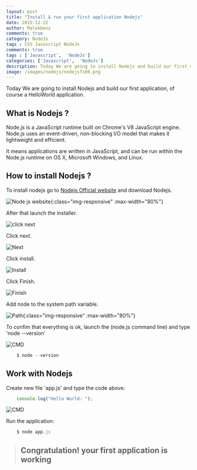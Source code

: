 ```yaml
---
layout: post
title: "Install & run your first application Nodejs"
date: 2015-12-22
author: Malekbenz
comments: true
category: NodeJs
tags : CSS Javascript NodeJs
comments: true
tags : ['Javascript',  'NodeJs']
categories: ['Javascript',  'NodeJs']
description: Today We are going to install Nodejs and build our first application, of course a HelloWorld application. 
image: /images/nodejs/nodejsfs06.png
---
```


Today We are going to install Nodejs and build our first application, of course a HelloWorld application.

## What is Nodejs ? 

Node.js is a JavaScript runtime built on Chrome's V8 JavaScript engine. Node.js uses an event-driven, non-blocking I/O model that makes it lightweight and efficient.

It means applications are written in JavaScript, and can be run within the Node.js runtime on OS X, Microsoft Windows, and Linux.

## How to install Nodejs ?
To install nodejs go to [Nodejs Official website](https://nodejs.org/) and download Nodejs.

![Node js website](/images/nodejs/nodejswebsite.png){:class="img-responsive" :max-width="80%"}


After that launch the installer.

![click next](/images/nodejs/nodejsfs01.png)

Click next.

![Next](/images/nodejs/nodejsfs02.png)

Click install.

![Install](/images/nodejs/nodejsfs03.png)

Click Finish.


![Finish](/images/nodejs/nodejsfs04.png)


Add node to the system path variable.  


![Path](/images/nodejs/nodejsfs05.png){:class="img-responsive" :max-width="80%"}


To confim that everything is ok, launch the (node.js command line) and type 'node --version'   

![CMD](/images/nodejs/nodejsfs06.01.png) 



```javascript
    $ node --version
```


## Work with Nodejs 
    
Create new file 'app.js' and type the code above:  

```javascript
    console.log("Hello World: ");
```

![CMD](/images/nodejs/nodejsfs06.png)


Run the application: 

```javascript
    $ node app.js
```

>
> ## **Congratulation! your first application is working**
>

